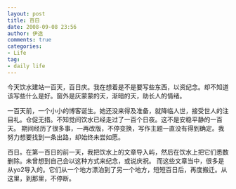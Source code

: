 ```yaml
---
layout: post
title: 百日
date: 2008-09-08 23:56
author: 伊迭
comments: true
categories: 
- Life
tag:
- daily life
---
```

今天饮水建站一百天，百日庆。我在想着是不是要写些东西，以资纪念。却不知道该写些什么是好。窗外是灰蒙蒙的天，渐暗的天，助长人的情绪。

一百天前，一个小小的博客诞生。她还没来得及准备，就降临人世，接受世人的注目礼。仓促无措。不知觉间饮水已经走过了一百个日夜。这不是安稳平静的一百天。 期间经历了很多事，一再改版，不停变换，写作主题一直没有得到确定。我努力想要找到一条出路，却始终未尝如愿。

百日。在第一百日的前一天，我把饮水上的文章导入屿，然后在饮水上把它们悉数删除。未曾想到自己会以这种方式来纪念，或说庆祝。 而这些文章当中，很多是从yo2导入的。它们从一个地方漂泊到了另一个地方，短短百日后，再度搬迁。从这里，到那里，不停断。
